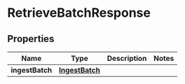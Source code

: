 

# RetrieveBatchResponse


## Properties

Name | Type | Description | Notes
------------ | ------------- | ------------- | -------------
**ingestBatch** | [**IngestBatch**](IngestBatch.md) |  | 



